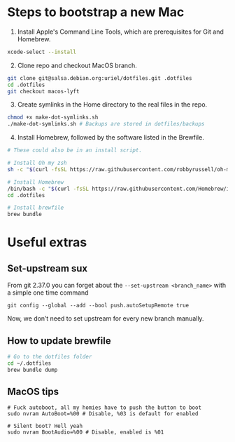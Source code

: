 # Steps to bootstrap a new Mac

1. Install Apple's Command Line Tools, which are prerequisites for Git and Homebrew.

```zsh
xcode-select --install
```

2. Clone repo and checkout MacOS branch. 

```zsh
git clone git@salsa.debian.org:uriel/dotfiles.git .dotfiles
cd .dotfiles
git checkout macos-lyft
```

3. Create symlinks in the Home directory to the real files in the repo.

```zsh
chmod +x make-dot-symlinks.sh
./make-dot-symlinks.sh # Backups are stored in dotfiles/backups
```

4. Install Homebrew, followed by the software listed in the Brewfile.

```zsh
# These could also be in an install script.

# Install Oh my zsh
sh -c "$(curl -fsSL https://raw.githubusercontent.com/robbyrussell/oh-my-zsh/master/tools/install.sh)"

# Install Homebrew
/bin/bash -c "$(curl -fsSL https://raw.githubusercontent.com/Homebrew/install/HEAD/install.sh)"
cd .dotfiles

# Install brewfile
brew bundle
```

# Useful extras

## Set-upstream sux

From git 2.37.0 you can forget about the `--set-upstream <branch_name>` with a simple one time command
```
git config --global --add --bool push.autoSetupRemote true
```
Now, we don’t need to set upstream for every new branch manually. 

## How to update brewfile

```zsh
# Go to the dotfiles folder
cd ~/.dotfiles 
brew bundle dump
```

## MacOS tips 

```
# Fuck autoboot, all my homies have to push the button to boot
sudo nvram AutoBoot=%00 # Disable, %03 is default for enabled

# Silent boot? Hell yeah
sudo nvram BootAudio=%00 # Disable, enabled is %01
```
